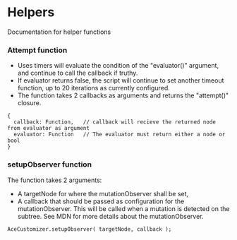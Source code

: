 # Helpers
Documentation for helper functions

### Attempt function
- Uses timers will evaluate the condition of the "evaluator()" argument, and continue to call the callback if truthy.
- If evaluator returns false, the script will continue to set another timeout function, up to 20 iterations as currently configured.
- The function takes 2 callbacks as arguments and returns the "attempt()" closure.
```
{
  callback: Function,   // callback will recieve the returned node from evaluator as argument
  evaluator: Function   // The evaluator must return either a node or bool
}
```

### setupObserver function
The function takes 2 arguments:
- A targetNode for where the mutationObserver shall be set,
- A callback that should be passed as configuration for the mutationObserver. This will be called when a mutation is detected on the subtree. See MDN for more details about the mutationObserver.
```
AceCustomizer.setupObserver( targetNode, callback );
```